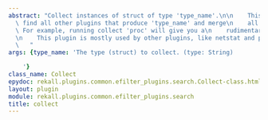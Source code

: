 ```yaml
---
abstract: "Collect instances of struct of type 'type_name'.\n\n    This plugin will\
  \ find all other plugins that produce 'type_name' and merge\n    all their output.\
  \ For example, running collect 'proc' will give you a\n    rudimentary psxview.\n\
  \n    This plugin is mostly used by other plugins, like netstat and psxview.\n \
  \   "
args: {type_name: 'The type (struct) to collect. (type: String)

    '}
class_name: Collect
epydoc: rekall.plugins.common.efilter_plugins.search.Collect-class.html
layout: plugin
module: rekall.plugins.common.efilter_plugins.search
title: collect
---
```

